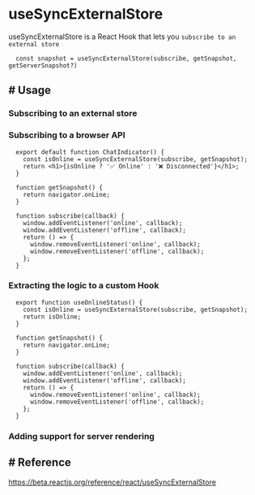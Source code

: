 # useSyncExternalStore

useSyncExternalStore is a React Hook that lets you `subscribe to an external store`

```
  const snapshot = useSyncExternalStore(subscribe, getSnapshot, getServerSnapshot?)
```

## # Usage

### Subscribing to an external store

### Subscribing to a browser API

```
  export default function ChatIndicator() {
    const isOnline = useSyncExternalStore(subscribe, getSnapshot);
    return <h1>{isOnline ? '✅ Online' : '❌ Disconnected'}</h1>;
  }

  function getSnapshot() {
    return navigator.onLine;
  }

  function subscribe(callback) {
    window.addEventListener('online', callback);
    window.addEventListener('offline', callback);
    return () => {
      window.removeEventListener('online', callback);
      window.removeEventListener('offline', callback);
    };
  }
```

### Extracting the logic to a custom Hook

```
  export function useOnlineStatus() {
    const isOnline = useSyncExternalStore(subscribe, getSnapshot);
    return isOnline;
  }

  function getSnapshot() {
    return navigator.onLine;
  }

  function subscribe(callback) {
    window.addEventListener('online', callback);
    window.addEventListener('offline', callback);
    return () => {
      window.removeEventListener('online', callback);
      window.removeEventListener('offline', callback);
    };
  }
```

### Adding support for server rendering

## # Reference

https://beta.reactjs.org/reference/react/useSyncExternalStore
